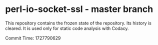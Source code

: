 # perl-io-socket-ssl - master branch

This repository contains the frozen state of the repository.
Its history is cleared. It is used only for static code
analysis with Codacy.

Commit Time: 1727790629